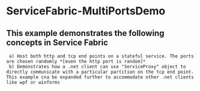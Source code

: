 # ServiceFabric-MultiPortsDemo
## This example demonstrates the following concepts in Service Fabric
	 a) Host both http and tcp end points on a stateful service. The ports are chosen randomly *[even the http port is random]*
	 b) Demonstrates how a .net client can use "ServiceProxy" object to directly communicate with a particular partition on the tcp end point.	
	This example cna be expanded further to accommodate other .net clients like wpf or winforms
